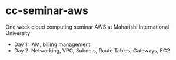 # cc-seminar-aws
One week cloud computing seminar AWS at Maharishi International University
- Day 1: IAM, billing management
- Day 2: Networking, VPC, Subnets, Route Tables, Gateways, EC2
